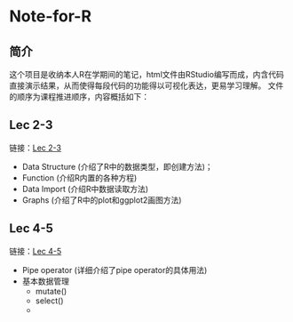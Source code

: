 # Note-for-R
## 简介
这个项目是收纳本人R在学期间的笔记，html文件由RStudio编写而成，内含代码直接演示结果，从而使得每段代码的功能得以可视化表达，更易学习理解。
文件的顺序为课程推进顺序，内容概括如下：
## Lec 2-3
链接：[Lec 2-3](https://htmlpreview.github.io/?https://github.com/Luoberer/Note-for-R-Lec/blob/main/Note-for-R--Lec-2-3-.html)
+ Data Structure (介绍了R中的数据类型，即创建方法)；
+ Function (介绍R内置的各种方程)
+ Data Import (介绍R中数据读取方法)
+ Graphs (介绍了R中的plot和ggplot2画图方法)
## Lec 4-5
链接：[Lec 4-5](https://htmlpreview.github.io/?https://github.com/Luoberer/Note-for-R-Lec/blob/main/Note-for-R--Lec-4-.html)
+ Pipe operator (详细介绍了pipe operator的具体用法)
+ 基本数据管理
  + mutate()
  + select()
  + 
